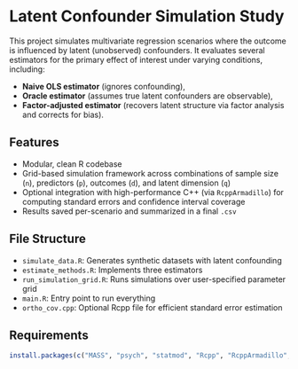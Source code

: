 # Latent Confounder Simulation Study

This project simulates multivariate regression scenarios where the outcome is influenced by latent (unobserved) confounders. It evaluates several estimators for the primary effect of interest under varying conditions, including:

- **Naive OLS estimator** (ignores confounding),
- **Oracle estimator** (assumes true latent confounders are observable),
- **Factor-adjusted estimator** (recovers latent structure via factor analysis and corrects for bias).

##  Features

- Modular, clean R codebase
- Grid-based simulation framework across combinations of sample size (`n`), predictors (`p`), outcomes (`d`), and latent dimension (`q`)
- Optional integration with high-performance C++ (via `RcppArmadillo`) for computing standard errors and confidence interval coverage
- Results saved per-scenario and summarized in a final `.csv`

##  File Structure

- `simulate_data.R`: Generates synthetic datasets with latent confounding
- `estimate_methods.R`: Implements three estimators
- `run_simulation_grid.R`: Runs simulations over user-specified parameter grid
- `main.R`: Entry point to run everything
- `ortho_cov.cpp`: Optional Rcpp file for efficient standard error estimation

## Requirements


```r
install.packages(c("MASS", "psych", "statmod", "Rcpp", "RcppArmadillo","cate", "invgamma"))
